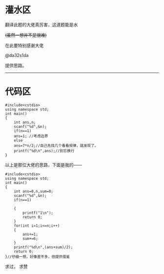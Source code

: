 # 灌水区

翻译此题的大佬真厉害，这道题能是水

~~(虽然一想并不是很难)~~

在此要特别感谢大佬

@da32s1da

提供思路。


------------
# 代码区

```
#include<cstdio>
using namespace std;
int main()
{
	int ans,n;
	scanf("%d",&n);
	if(n==1)
	ans=1; //考虑边界
	else 
	ans=7*n/2;//自己先找几个看看规律，就发现了。
	printf("%d\n",ans);//别忘换行
}
```

以上是那位大佬的思路，下面是我的——
```
#include<cstdio>
using namespace std;
int main()
{
	int ans=0,n,sum=0;
	scanf("%d",&n);
	if(n==1)
	
	{
		printf("1\n");
		return 0;
	}
	for(int i=1;i<=n;i++)
	{
		ans+=1;
		sum+=6; 
	}
	printf("%d\n",(ans+sum)/2);
	return 0;
}//仔细一想，好像差不多，但提供借鉴
```

求过， 求赞